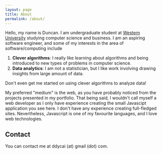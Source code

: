 ```yaml
---
layout: page
title: About
permalink: /about/
---
```


Hello, my name is Duncan. I am undergraduate student at [Western University](http://www.uwo.ca/) studying computer science and business. I am an aspiring software engineer, and some of my interests in the area of software/computing include

1. **Clever algorithms**: I really like learning about algorithms and being introduced to new types of problems in computer science.
2. **Data analytics**: I am not a statistician, but I like work involving drawing insights from large amount of data.

Don't even get me started on using clever algorithms to analyze data!

My preferred "medium" is the web, as you have probably noticed from the projects presented in my portfolio. That being said, I wouldn't call myself a web developer as I only have experience creating the small Javascipt application you see here. I don't have any experience creating full-fledged sites. Nevertheless, Javascript is one of my favourite languages, and I love web technologies.

## Contact

You can contact me at ddycai (at) gmail (dot) com.